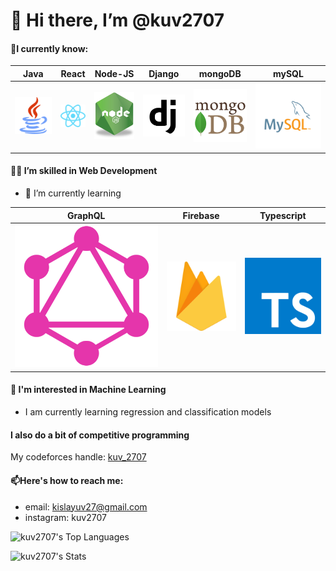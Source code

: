 # 👋 Hi there, I’m @kuv2707

#### 📒I currently know:

| Java | React | Node-JS | Django | mongoDB | mySQL |
|------|-------|---------|--------|---------|-------|
| ![Java](/images/java.png) | ![React](/images/react.svg) | ![Node-JS](/images/nodejs.png) | ![Django](/images/django.png) | ![mongoDB](/images/mongodb.png) | ![mySQL](/images/mySQL.svg) |

#### 🤹‍♂️ I’m skilled in Web Development 

- 🌱 I’m currently learning

| GraphQL | Firebase | Typescript |
|---------|----------|------------|
| ![GraphQL](/images/graphQL.svg) | ![Firebase](/images/firebase.svg) | ![Typescript](/images/typescript.svg) 

#### 👀 I'm interested in Machine Learning
- I am currently learning regression and classification models

#### I also do a bit of competitive programming

My codeforces handle: [kuv_2707](https://codeforces.com/profile/kuv_2707)

#### 📫Here's how to reach me:

- email: kislayuv27@gmail.com
- instagram: kuv2707

<!---
kuv2707/kuv2707 is a ✨ special ✨ repository because its `README.md` (this file) appears on your GitHub profile.
You can click the Preview link to take a look at your changes.
--->


![kuv2707's Top Languages](https://github-readme-stats.vercel.app/api/top-langs/?username=kuv2707&theme=dracula&show_icons=true&hide_border=true&layout=compact)


![kuv2707's Stats](https://github-readme-stats.vercel.app/api?username=kuv2707&theme=dracula&show_icons=true&hide_border=true&count_private=false)